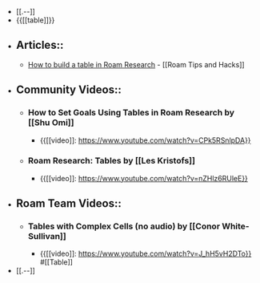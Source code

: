 - [[.--]]
- {{[[table]]}}
- ## Articles::
    - [How to build a table in Roam Research](https://web.archive.org/web/20201109133038/https://www.roamtips.com/home/create-tables-roam-research) - [[Roam Tips and Hacks]] 
- ## Community Videos::
    - ### How to Set Goals Using Tables in Roam Research by [[Shu Omi]]
        - {{[[video]]: https://www.youtube.com/watch?v=CPk5RSnlpDA}}
    - ### Roam Research: Tables by [[Les Kristofs]]
        - {{[[video]]: https://www.youtube.com/watch?v=nZHlz6RUleE}}
- ## Roam Team Videos::
    - ### Tables with Complex Cells (no audio) by [[Conor White-Sullivan]]
        - {{[[video]]: https://www.youtube.com/watch?v=J_hH5vH2DTo}}
#[[Table]]
- [[.--]]
